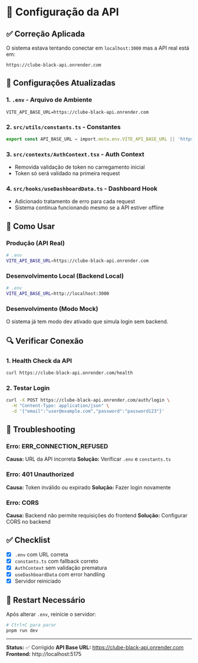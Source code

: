 # 🔧 Configuração da API

## ✅ Correção Aplicada

O sistema estava tentando conectar em `localhost:3000` mas a API real está em:
```
https://clube-black-api.onrender.com
```

## 🔧 Configurações Atualizadas

### 1. `.env` - Arquivo de Ambiente
```env
VITE_API_BASE_URL=https://clube-black-api.onrender.com
```

### 2. `src/utils/constants.ts` - Constantes
```typescript
export const API_BASE_URL = import.meta.env.VITE_API_BASE_URL || 'https://clube-black-api.onrender.com';
```

### 3. `src/contexts/AuthContext.tsx` - Auth Context
- Removida validação de token no carregamento inicial
- Token só será validado na primeira request

### 4. `src/hooks/useDashboardData.ts` - Dashboard Hook
- Adicionado tratamento de erro para cada request
- Sistema continua funcionando mesmo se a API estiver offline

## 🚀 Como Usar

### Produção (API Real)
```bash
# .env
VITE_API_BASE_URL=https://clube-black-api.onrender.com
```

### Desenvolvimento Local (Backend Local)
```bash
# .env
VITE_API_BASE_URL=http://localhost:3000
```

### Desenvolvimento (Modo Mock)
O sistema já tem modo dev ativado que simula login sem backend.

## 🔍 Verificar Conexão

### 1. Health Check da API
```bash
curl https://clube-black-api.onrender.com/health
```

### 2. Testar Login
```bash
curl -X POST https://clube-black-api.onrender.com/auth/login \
  -H "Content-Type: application/json" \
  -d '{"email":"user@example.com","password":"password123"}'
```

## 🐛 Troubleshooting

### Erro: ERR_CONNECTION_REFUSED
**Causa:** URL da API incorreta
**Solução:** Verificar `.env` e `constants.ts`

### Erro: 401 Unauthorized
**Causa:** Token inválido ou expirado
**Solução:** Fazer login novamente

### Erro: CORS
**Causa:** Backend não permite requisições do frontend
**Solução:** Configurar CORS no backend

## ✅ Checklist

- [x] `.env` com URL correta
- [x] `constants.ts` com fallback correto
- [x] `AuthContext` sem validação prematura
- [x] `useDashboardData` com error handling
- [x] Servidor reiniciado

## 🔄 Restart Necessário

Após alterar `.env`, reinicie o servidor:
```bash
# Ctrl+C para parar
pnpm run dev
```

---

**Status:** ✅ Corrigido
**API Base URL:** https://clube-black-api.onrender.com
**Frontend:** http://localhost:5175
